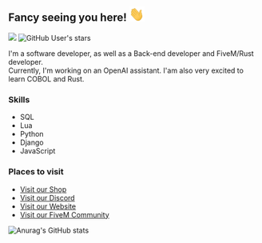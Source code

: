 ## Fancy seeing you here! <img src="https://raw.githubusercontent.com/ToastyOfficial/ToastyOfficial/master/wave.gif" width="30">
![](https://komarev.com/ghpvc/?username=ToastyOfficial)
<img alt="GitHub User's stars" src="https://img.shields.io/github/stars/ToastyOfficial?label=Stars%20Received">

I'm a software developer, as well as a Back-end developer and FiveM/Rust developer.<br>
Currently, I'm working on an OpenAI assistant. I'am also very excited to learn COBOL and Rust.
### Skills
- SQL
- Lua
- Python
- Django
- JavaScript

### Places to visit
- [Visit our Shop](https://nightshift.tebex.io/)<br>
- [Visit our Discord](https://nightshift.tebex.io/)<br>
- [Visit our Website](https://dwnstr.com)<br>
- [Visit our FiveM Community](https://discord.gg/zH3k624aSv)<br>

![Anurag's GitHub stats](https://github-readme-stats.vercel.app/api?username=ToastyOfficial&show_icons=true&bg_color=00000000&hide=stars)
